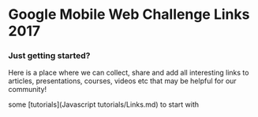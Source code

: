 # Google Mobile Web Challenge Links 2017

### Just getting started?

Here is a place where we can collect, share and add all interesting links to articles, presentations, courses, videos etc that may be helpful for our community!

some [tutorials](Javascript tutorials/Links.md) to start with 
